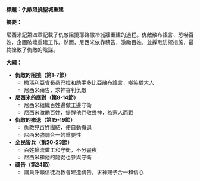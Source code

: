 **標題：仇敵阻撓聖城重建**

**摘要：**

尼西米記第四章記載了仇敵阻撓耶路撒冷城牆重建的過程。仇敵散布謠言、恐嚇百姓，企圖破壞重建工作。然而，尼西米依靠禱告，激勵百姓，並採取防禦措施，最終挫敗了仇敵的陰謀。

**大綱：**

* **仇敵的阻撓（第1-7節）**
    * 撒瑪利亞省長桑巴拉和助手多比亞散布謠言，嘲笑猶大人
    * 尼西米禱告，求神審判仇敵
* **尼西米的應對（第8-14節）**
    * 尼西米組織百姓邊做工邊守衛
    * 尼西米激勵百姓，提醒他們敬畏神，為家人而戰
* **仇敵的撤退（第15-19節）**
    * 仇敵見百姓團結，便自動撤退
    * 尼西米強調合一的重要性
* **全民皆兵（第20-23節）**
    * 百姓輪流做工和守衛，不分晝夜
    * 尼西米和他的隨從也參與守衛
* **禱告（第24節）**
    * 講員呼籲信徒為教會建造禱告，求神賜予合一和信心